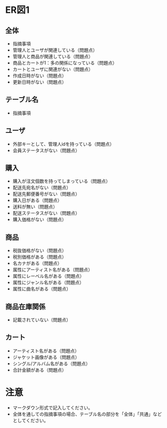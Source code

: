 # ER図1
## 全体
- 指摘事項
- 管理人とユーザが関連している（問題点）
- 管理人と商品が関連している（問題点）
- 商品とカートが1：多の関係になっている（問題点）
- カートとユーザに関連がない（問題点）
- 作成日時がない（問題点）
- 更新日時がない（問題点）

## テーブル名
- 指摘事項
## ユーザ 
- 外部キーとして、管理人idを持っている（問題点）
- 会員ステータスがない（問題点）

## 購入
- 購入が注文個数を持ってしまっている（問題点）
- 配送先宛名がない（問題点）
- 配送先郵便番号がない（問題点）
- 購入日がある（問題点）
- 送料が無い（問題点）
- 配送ステータスがない（問題点）
- 購入価格がない（問題点）

## 商品
- 税抜価格がない（問題点）
- 税別価格がある（問題点）
- 名カナがある（問題点）
- 属性にアーティスト名がある（問題点）
- 属性にレーベル名がある（問題点）
- 属性にジャンル名がある（問題点）
- 属性に曲名がある（問題点）

## 商品在庫関係
- 記載されていない（問題点）

## カート
- アーティスト名がある（問題点）
- ジャケット画像がある（問題点）
- シングル/アルバム名がある（問題点）
- 合計金額がある（問題点）

# 注意
* マークダウン形式で記入してください。
* 全体を通しての指摘事項の場合、テーブル名の部分を「全体」「共通」などとしてください。

